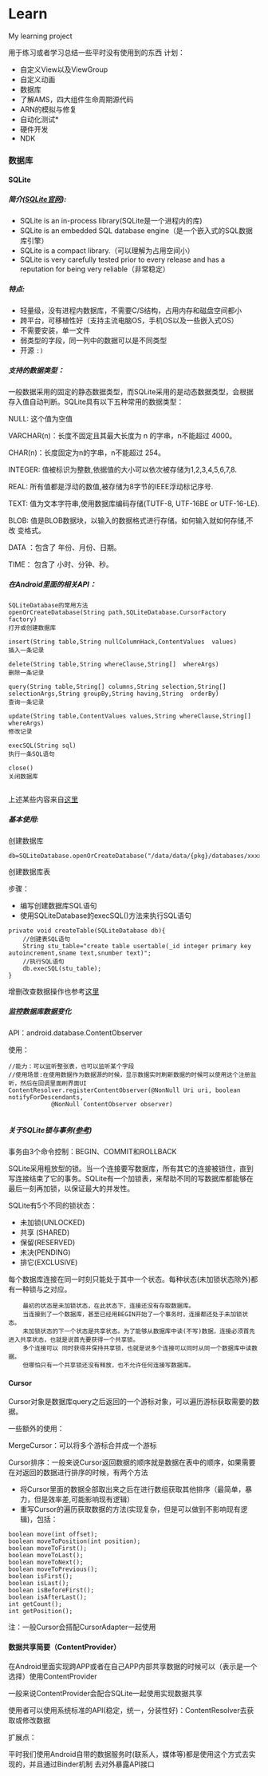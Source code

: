 # Learn
My learning project

用于练习或者学习总结一些平时没有使用到的东西
计划：
- 自定义View以及ViewGroup
- 自定义动画
- 数据库
- 了解AMS，四大组件生命周期源代码
- ARN的模拟与修复
- 自动化测试*
- 硬件开发
- NDK


### 数据库

#### SQLite

##### 简介([SQLite官网](http://www.sqlite.org/about.html)):
- SQLite is an in-process library(SQLite是一个进程内的库)
- SQLite is an embedded SQL database engine（是一个嵌入式的SQL数据库引擎）
- SQLite is a compact library.（可以理解为占用空间小）
- SQLite is very carefully tested prior to every release and has a reputation for being very reliable（非常稳定）

##### 特点:
- 轻量级，没有进程内数据库，不需要C/S结构，占用内存和磁盘空间都小
- 跨平台，可移植性好（支持主流电脑OS，手机OS以及一些嵌入式OS）
- 不需要安装，单一文件
- 弱类型的字段，同一列中的数据可以是不同类型
- 开源 `:)`

##### 支持的数据类型：
一般数据采用的固定的静态数据类型，而SQLite采用的是动态数据类型，会根据存入值自动判断。SQLite具有以下五种常用的数据类型：

NULL: 这个值为空值

VARCHAR(n)：长度不固定且其最大长度为 n 的字串，n不能超过 4000。

CHAR(n)：长度固定为n的字串，n不能超过 254。

INTEGER: 值被标识为整数,依据值的大小可以依次被存储为1,2,3,4,5,6,7,8.

REAL: 所有值都是浮动的数值,被存储为8字节的IEEE浮动标记序号.

TEXT: 值为文本字符串,使用数据库编码存储(TUTF-8, UTF-16BE or UTF-16-LE).

BLOB: 值是BLOB数据块，以输入的数据格式进行存储。如何输入就如何存储,不改  变格式。

DATA ：包含了 年份、月份、日期。

TIME： 包含了 小时、分钟、秒。

##### 在Android里面的相关API：

```
SQLiteDatabase的常用方法 
openOrCreateDatabase(String path,SQLiteDatabase.CursorFactory  factory)
打开或创建数据库

insert(String table,String nullColumnHack,ContentValues  values)
插入一条记录

delete(String table,String whereClause,String[]  whereArgs)
删除一条记录

query(String table,String[] columns,String selection,String[]  selectionArgs,String groupBy,String having,String  orderBy)
查询一条记录

update(String table,ContentValues values,String whereClause,String[]  whereArgs)
修改记录

execSQL(String sql)
执行一条SQL语句

close()
关闭数据库


```
上述某些内容来自[这里](https://blog.csdn.net/codeeer/article/details/30237597/)

##### 基本使用:

创建数据库

```
db=SQLiteDatabase.openOrCreateDatabase("/data/data/{pkg}/databases/xxxx.db",null);  
```

创建数据库表

步骤：

- 编写创建数据库SQL语句
- 使用SQLiteDatabase的execSQL()方法来执行SQL语句

```
private void createTable(SQLiteDatabase db){   
    //创建表SQL语句   
    String stu_table="create table usertable(_id integer primary key autoincrement,sname text,snumber text)";   
    //执行SQL语句   
    db.execSQL(stu_table);   
}

```

增删改查数据操作也参考[这里](https://blog.csdn.net/codeeer/article/details/30237597/)

##### 监控数据库数据变化

API：android.database.ContentObserver

使用：
```
//能力：可以监听整张表，也可以监听某个字段
//使用场景:在使用数据作为数据源的时候，显示数据实时刷新数据的时候可以使用这个注册监听，然后在回调里面刷界面UI
ContentResolver.registerContentObserver(@NonNull Uri uri, boolean notifyForDescendants,
            @NonNull ContentObserver observer)
            
```


##### 关于SQLite锁与事务([参考](https://blog.csdn.net/tianzhihen_wq/article/details/45191473))

事务由3个命令控制：BEGIN、COMMIT和ROLLBACK

SQLite采用粗放型的锁。当一个连接要写数据库，所有其它的连接被锁住，直到写连接结束了它的事务。SQLite有一个加锁表，来帮助不同的写数据库都能够在最后一刻再加锁，以保证最大的并发性。

SQLite有5个不同的锁状态：

- 未加锁(UNLOCKED)
- 共享 (SHARED)
- 保留(RESERVED)
- 未决(PENDING)
- 排它(EXCLUSIVE)

每个数据库连接在同一时刻只能处于其中一个状态。每种状态(未加锁状态除外)都有一种锁与之对应。
```
    最初的状态是未加锁状态，在此状态下，连接还没有存取数据库。
    当连接到了一个数据库，甚至已经用BEGIN开始了一个事务时，连接都还处于未加锁状态。
    未加锁状态的下一个状态是共享状态。为了能够从数据库中读(不写)数据，连接必须首先进入共享状态，也就是说首先要获得一个共享锁。
    多个连接可以 同时获得并保持共享锁，也就是说多个连接可以同时从同一个数据库中读数据。
    但哪怕只有一个共享锁还没有释放，也不允许任何连接写数据库。
```



#### Cursor
Cursor对象是数据库query之后返回的一个游标对象，可以遍历游标获取需要的数据。

一些额外的使用：

MergeCursor：可以将多个游标合并成一个游标

Cursor排序：一般来说Cursor返回数据的顺序就是数据在表中的顺序，如果需要在对返回的数据进行排序的时候，有两个方法

- 将Cursor里面的数据全部取出来之后在进行数组获取其他排序（最简单，暴力，但是效率差,可能影响现有逻辑）
- 重写Cursor的遍历获取数据的方法(实现复杂，但是可以做到不影响现有逻辑)，包括：

```
boolean move(int offset);
boolean moveToPosition(int position);
boolean moveToFirst();
boolean moveToLast();
boolean moveToNext();
boolean moveToPrevious();
boolean isFirst();
boolean isLast();
boolean isBeforeFirst();
boolean isAfterLast();
int getCount();
int getPosition();

```

注：一般Cursor会搭配CursorAdapter一起使用


#### 数据共享简要（ContentProvider）

在Android里面实现跨APP或者在自己APP内部共享数据的时候可以（表示是一个选择）使用ContentProvider

一般来说ContentProvider会配合SQLite一起使用实现数据共享

使用者可以使用系统标准的API(稳定，统一，分装性好)：ContentResolver去获取或修改数据

扩展点：

平时我们使用Android自带的数据服务时(联系人，媒体等)都是使用这个方式去实现的，并且通过Binder机制
去对外暴露API接口



